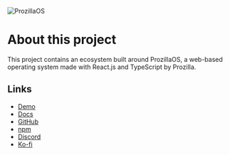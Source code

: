 ![ProzillaOS](https://os.prozilla.dev/assets/banner-logo-title-small.png)

# About this project

This project contains an ecosystem built around ProzillaOS, a web-based operating system made with React.js and TypeScript by Prozilla.

## Links

- [Demo][demo]
- [Docs][docs]
- [GitHub][github]
- [npm][npm]
- [Discord][discord]
- [Ko-fi][ko-fi]

[demo]: https://os.prozilla.dev/
[docs]: https://os.prozilla.dev/docs
[github]: https://github.com/prozilla-os/ProzillaOS
[npm]: https://www.npmjs.com/package/prozilla-os
[discord]: https://discord.gg/JwbyQP4tdz
[ko-fi]: https://ko-fi.com/prozilla
